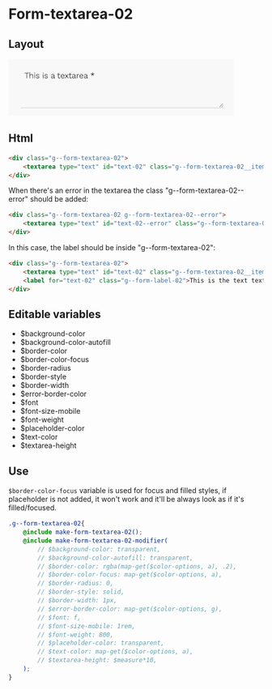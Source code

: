 # Form-textarea-02

## Layout

![alt text][textarea-02]

[textarea-02]: /src/img/global-components/form-fields/textarea-02.jpg

## Html

```html
<div class="g--form-textarea-02">
    <textarea type="text" id="text-02" class="g--form-textarea-02__item" placeholder="placeholder">
</div>
```

When there's an error in the textarea the class "g--form-textarea-02--error" should be added:
```html
<div class="g--form-textarea-02 g--form-textarea-02--error">
    <textarea type="text" id="text-02--error" class="g--form-textarea-02__item" placeholder="placeholder">
</div>
```

In this case, the label should be inside "g--form-textarea-02":
```html
<div class="g--form-textarea-02">
    <textarea type="text" id="text-02" class="g--form-textarea-02__item" placeholder="placeholder">
    <label for="text-02" class="g--form-label-02">This is the text textarea *</label>
</div>
```

## Editable variables

- $background-color
- $background-color-autofill
- $border-color
- $border-color-focus
- $border-radius
- $border-style
- $border-width
- $error-border-color
- $font
- $font-size-mobile
- $font-weight
- $placeholder-color
- $text-color
- $textarea-height

## Use

`$border-color-focus` variable is used for focus and filled styles, if placeholder is not added, it won't work and it'll be always look as if it's filled/focused.

```scss
.g--form-textarea-02{
    @include make-form-textarea-02();
    @include make-form-textarea-02-modifier(
        // $background-color: transparent,
        // $background-color-autofill: transparent,
        // $border-color: rgba(map-get($color-options, a), .2),
        // $border-color-focus: map-get($color-options, a),
        // $border-radius: 0,
        // $border-style: solid,
        // $border-width: 1px,
        // $error-border-color: map-get($color-options, g),
        // $font: f,
        // $font-size-mobile: 1rem,
        // $font-weight: 800,
        // $placeholder-color: transparent,
        // $text-color: map-get($color-options, a),
        // $textarea-height: $measure*10,
    );
}
```